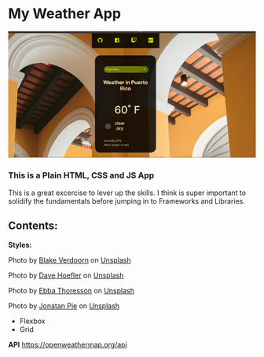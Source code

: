 # My Weather App

![alt text](./assets/screenshot.png)

### This is a Plain HTML, CSS and JS App


This is a great excercise to lever up the skills. I think is super important to solidify the fundamentals before jumping in to Frameworks and Libraries.

## Contents:

**Styles:**

Photo by <a href="https://unsplash.com/@blakeverdoorn?utm_source=unsplash&utm_medium=referral&utm_content=creditCopyText">Blake Verdoorn</a> on <a href="https://unsplash.com/s/photos/nature?utm_source=unsplash&utm_medium=referral&utm_content=creditCopyText">Unsplash</a>
  
  Photo by <a href="https://unsplash.com/@davehoefler?utm_source=unsplash&utm_medium=referral&utm_content=creditCopyText">Dave Hoefler</a> on <a href="https://unsplash.com/s/photos/nature?utm_source=unsplash&utm_medium=referral&utm_content=creditCopyText">Unsplash</a>

  Photo by <a href="https://unsplash.com/@momentsbyebba?utm_source=unsplash&utm_medium=referral&utm_content=creditCopyText">Ebba Thoresson</a> on <a href="https://unsplash.com/?utm_source=unsplash&utm_medium=referral&utm_content=creditCopyText">Unsplash</a>
  
Photo by <a href="https://unsplash.com/@r3dmax?utm_source=unsplash&utm_medium=referral&utm_content=creditCopyText">Jonatan Pie</a> on <a href="https://unsplash.com/s/photos/dark-nature?utm_source=unsplash&utm_medium=referral&utm_content=creditCopyText">Unsplash</a>
  

* Flexbox
* Grid

**API**
https://openweathermap.org/api
